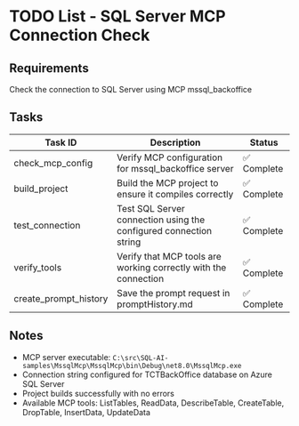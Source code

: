 # TODO List - SQL Server MCP Connection Check

## Requirements
Check the connection to SQL Server using MCP mssql_backoffice

## Tasks

| Task ID | Description | Status |
|---------|-------------|--------|
| check_mcp_config | Verify MCP configuration for mssql_backoffice server | ✅ Complete |
| build_project | Build the MCP project to ensure it compiles correctly | ✅ Complete |
| test_connection | Test SQL Server connection using the configured connection string | ✅ Complete |
| verify_tools | Verify that MCP tools are working correctly with the connection | ✅ Complete |
| create_prompt_history | Save the prompt request in promptHistory.md | ✅ Complete |

## Notes
- MCP server executable: `C:\src\SQL-AI-samples\MssqlMcp\MssqlMcp\bin\Debug\net8.0\MssqlMcp.exe`
- Connection string configured for TCTBackOffice database on Azure SQL Server
- Project builds successfully with no errors
- Available MCP tools: ListTables, ReadData, DescribeTable, CreateTable, DropTable, InsertData, UpdateData
